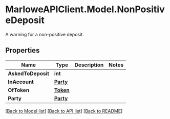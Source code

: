 # MarloweAPIClient.Model.NonPositiveDeposit
A warning for a non-positive deposit.

## Properties

Name | Type | Description | Notes
------------ | ------------- | ------------- | -------------
**AskedToDeposit** | **int** |  | 
**InAccount** | [**Party**](Party.md) |  | 
**OfToken** | [**Token**](Token.md) |  | 
**Party** | [**Party**](Party.md) |  | 

[[Back to Model list]](../README.md#documentation-for-models) [[Back to API list]](../README.md#documentation-for-api-endpoints) [[Back to README]](../README.md)

